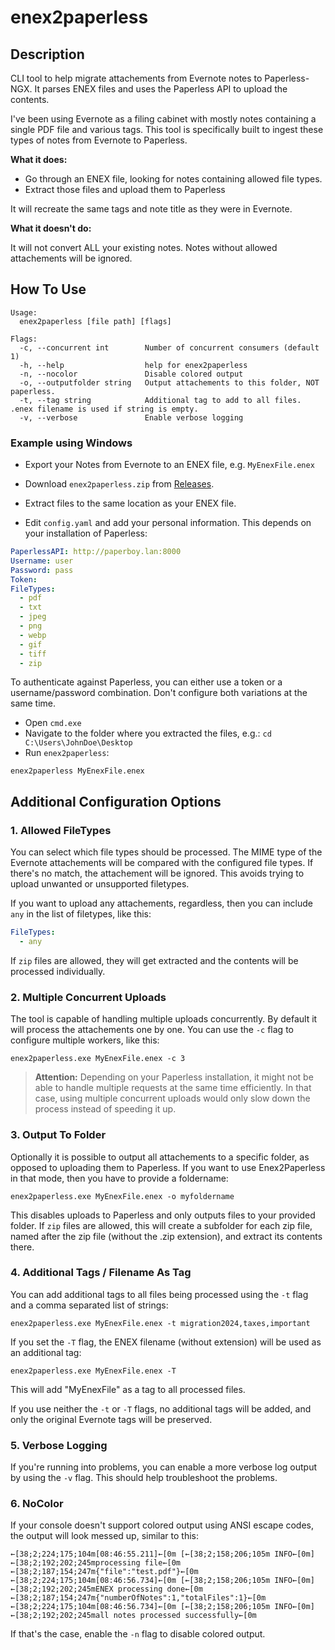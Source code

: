 # enex2paperless

## Description

CLI tool to help migrate attachements from Evernote notes to Paperless-NGX. It parses ENEX files and uses the Paperless API to upload the contents.

I've been using Evernote as a filing cabinet with mostly notes containing a single PDF file and various tags. This tool is specifically built to ingest these types of notes from Evernote to Paperless.

**What it does:**

- Go through an ENEX file, looking for notes containing allowed file types.
- Extract those files and upload them to Paperless

It will recreate the same tags and note title as they were in Evernote.

**What it doesn't do:**

It will not convert ALL your existing notes. Notes without allowed attachements will be ignored.

## How To Use

```shell
Usage:
  enex2paperless [file path] [flags]

Flags:
  -c, --concurrent int        Number of concurrent consumers (default 1)
  -h, --help                  help for enex2paperless
  -n, --nocolor               Disable colored output
  -o, --outputfolder string   Output attachements to this folder, NOT paperless.
  -t, --tag string            Additional tag to add to all files. .enex filename is used if string is empty.
  -v, --verbose               Enable verbose logging
```

### Example using Windows

- Export your Notes from Evernote to an ENEX file, e.g. `MyEnexFile.enex`

- Download `enex2paperless.zip` from [Releases](https://github.com/kevinzehnder/enex2paperless/releases/latest).
- Extract files to the same location as your ENEX file.
- Edit `config.yaml` and add your personal information. This depends on your installation of Paperless:

```yaml
PaperlessAPI: http://paperboy.lan:8000
Username: user
Password: pass
Token: 
FileTypes:
  - pdf
  - txt
  - jpeg
  - png
  - webp
  - gif
  - tiff
  - zip
```

To authenticate against Paperless, you can either use a token or a username/password combination. Don't configure both variations at the same time. 

- Open `cmd.exe`
- Navigate to the folder where you extracted the files, e.g.: `cd C:\Users\JohnDoe\Desktop`
- Run `enex2paperless`:

```shell
enex2paperless MyEnexFile.enex
```

## Additional Configuration Options

### 1. Allowed FileTypes

You can select which file types should be processed. The MIME type of the Evernote attachements will be compared with the configured file types. If there's no match, the attachement will be ignored. This avoids trying to upload unwanted or unsupported filetypes.

If you want to upload any attachements, regardless, then you can include `any` in the list of filetypes, like this:

```yaml
FileTypes:
  - any
```

If `zip` files are allowed, they will get extracted and the contents will be processed individually. 

### 2. Multiple Concurrent Uploads

The tool is capable of handling multiple uploads concurrently. By default it will process the attachements one by one. You can use the `-c` flag to configure multiple workers, like this:

```shell
enex2paperless.exe MyEnexFile.enex -c 3
```

> **Attention:** Depending on your Paperless installation, it might not be able to handle multiple requests at the same time efficiently. In that case, using multiple concurrent uploads would only slow down the process instead of speeding it up.

### 3. Output To Folder

Optionally it is possible to output all attachements to a specific folder, as opposed to uploading them to Paperless. If you want to use Enex2Paperless in that mode, then you have to provide a foldername:

```shell
enex2paperless.exe MyEnexFile.enex -o myfoldername
```

This disables uploads to Paperless and only outputs files to your provided folder.
If `zip` files are allowed, this will create a subfolder for each zip file, named after the zip file (without the .zip extension), and extract its contents there.

### 4. Additional Tags / Filename As Tag

You can add additional tags to all files being processed using the `-t` flag and a comma separated list of strings:

```shell
enex2paperless.exe MyEnexFile.enex -t migration2024,taxes,important
```

If you set the `-T` flag, the ENEX filename (without extension) will be used as an additional tag:

```shell
enex2paperless.exe MyEnexFile.enex -T
```

This will add "MyEnexFile" as a tag to all processed files. 

If you use neither the `-t` or `-T` flags, no additional tags will be added, and only the original Evernote tags will be preserved.


### 5. Verbose Logging

If you're running into problems, you can enable a more verbose log output by using the `-v` flag. This should help troubleshoot the problems.

### 6. NoColor

If your console doesn't support colored output using ANSI escape codes, the output will look messed up, similar to this:

```shell
←[38;2;224;175;104m[08:46:55.211]←[0m [←[38;2;158;206;105m INFO←[0m] ←[38;2;192;202;245mprocessing file←[0m ←[38;2;187;154;247m{"file":"test.pdf"}←[0m
←[38;2;224;175;104m[08:46:56.734]←[0m [←[38;2;158;206;105m INFO←[0m] ←[38;2;192;202;245mENEX processing done←[0m ←[38;2;187;154;247m{"numberOfNotes":1,"totalFiles":1}←[0m
←[38;2;224;175;104m[08:46:56.734]←[0m [←[38;2;158;206;105m INFO←[0m] ←[38;2;192;202;245mall notes processed successfully←[0m
```

If that's the case, enable the `-n` flag to disable colored output.
